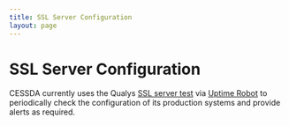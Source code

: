 ```yaml
---
title: SSL Server Configuration
layout: page
---
```


# SSL Server Configuration

CESSDA currently uses the Qualys [SSL server test](https://www.ssllabs.com/ssltest/index.html) via [Uptime Robot](https://uptimerobot.com/about) to periodically check the configuration of its production systems and provide alerts as required.
